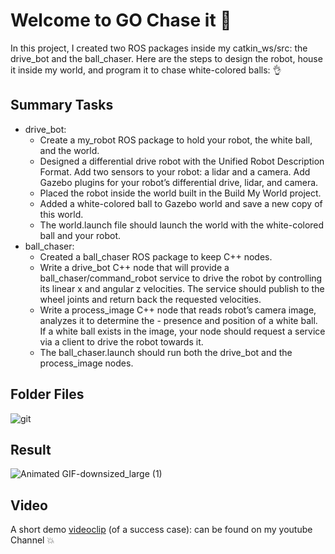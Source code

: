 # Welcome to GO Chase it :robot:

In this project, I created two ROS packages inside my catkin_ws/src: the drive_bot and the ball_chaser. Here are the steps to design the robot, house it inside my world, and program it to chase white-colored balls: :ok_hand:

## Summary Tasks
* drive_bot:
  - Create a my_robot ROS package to hold your robot, the white ball, and the world.
  - Designed a differential drive robot with the Unified Robot Description Format. Add two sensors to your robot: a lidar and a camera. Add Gazebo plugins for your robot’s differential drive, lidar, and camera. 
  - Placed the robot inside the world built in the Build My World project.
  - Added a white-colored ball to Gazebo world and save a new copy of this world.
  - The world.launch file should launch the world with the white-colored ball and your robot.
* ball_chaser: 
  - Created a ball_chaser ROS package to keep C++ nodes.
  - Write a drive_bot C++ node that will provide a ball_chaser/command_robot service to drive the robot by controlling its linear x and angular z velocities. The service should publish to the wheel joints and return back the requested velocities.
  - Write a process_image C++ node that reads robot’s camera image, analyzes it to determine the   - presence and position of a white ball. If a white ball exists in the image, your node should request a service via a client to drive the robot towards it.
  - The ball_chaser.launch should run both the drive_bot and the process_image nodes.
## Folder Files

![git](https://user-images.githubusercontent.com/51816415/77665582-c380a200-6f77-11ea-98b1-20f911f0f56f.JPG)

## Result 

![Animated GIF-downsized_large (1)](https://user-images.githubusercontent.com/51816415/77528045-280f0480-6e85-11ea-9770-7d6c2d0642b9.gif)

## Video

A short demo [videoclip](https://www.youtube.com/watch?v=7m-EOrbj6sM) (of a success case): can be found on my youtube Channel :boom:







